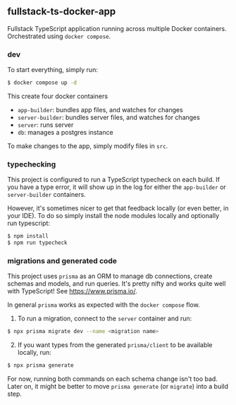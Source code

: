 ## fullstack-ts-docker-app

Fullstack TypeScript application running across multiple Docker containers. Orchestrated using `docker compose`.

### dev

To start everything, simply run:

```sh
$ docker compose up -d
```

This create four docker containers

* `app-builder`: bundles app files, and watches for changes
* `server-builder`: bundles server files, and watches for changes
* `server`: runs server
* `db`: manages a postgres instance

To make changes to the app, simply modify files in `src`.

### typechecking

This project is configured to run a TypeScript typecheck on each build. If you have a type error, it will show up in the log for either the `app-builder` or `server-builder` containers. 

However, it's sometimes nicer to get that feedback locally (or even better, in your IDE). To do so simply install the node modules locally and optionally run typescript:

```sh
$ npm install
$ npm run typecheck
```

### migrations and generated code

This project uses `prisma` as an ORM to manage db connections, create schemas and models, and run queries. It's pretty nifty and works quite well with TypeScript! See https://www.prisma.io/.

In general `prisma` works as expected with the `docker compose` flow.

1. To run a migration, connect to the `server` container and run:

```sh
$ npx prisma migrate dev --name <migration name>
```

2. If you want types from the generated `prisma/client` to be available locally, run:

```sh
$ npx prisma generate
```

For now, running both commands on each schema change isn't too bad. Later on, it might be better to move `prisma generate` (or `migrate`) into a build step. 
